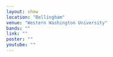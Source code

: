 ```yaml
---
layout: show
location: "Bellingham"
venue: "Western Washington University"
bands: ""
link: ""
poster: ""
youtube: ""
---
```



